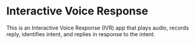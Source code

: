 # Interactive Voice Response

This is an Interactive Voice Response (IVR) app that plays audio, records reply, identifies intent, and replies in response to the intent.

